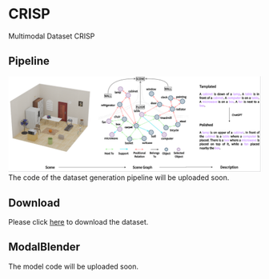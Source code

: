 # CRISP
Multimodal Dataset  CRISP


## Pipeline

![image](https://github.com/CRISPdataset/CRISP/blob/main/pic/pipeline.png)
The code of the dataset generation pipeline will be uploaded soon.


## Download

Please click [here](https://drive.google.com/file/d/1Ufo7hi4rqwaCNiYs-nNyBy5dnHdvv2gS/view?usp=sharing) to download the dataset.


## ModalBlender

The model code will be uploaded soon.
